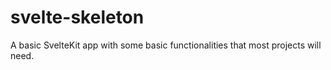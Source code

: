 # svelte-skeleton
A basic SvelteKit app with some basic functionalities that most projects will need.
